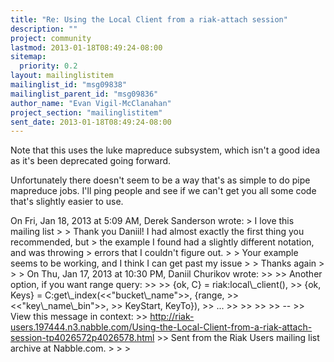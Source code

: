 ```yaml
---
title: "Re: Using the Local Client from a riak-attach session"
description: ""
project: community
lastmod: 2013-01-18T08:49:24-08:00
sitemap:
  priority: 0.2
layout: mailinglistitem
mailinglist_id: "msg09838"
mailinglist_parent_id: "msg09836"
author_name: "Evan Vigil-McClanahan"
project_section: "mailinglistitem"
sent_date: 2013-01-18T08:49:24-08:00
---
```



Note that this uses the luke mapreduce subsystem, which isn't a good
idea as it's been deprecated going forward.

Unfortunately there doesn't seem to be a way that's as simple to do
pipe mapreduce jobs. I'll ping people and see if we can't get you all
some code that's slightly easier to use.

On Fri, Jan 18, 2013 at 5:09 AM, Derek Sanderson  wrote:
&gt; I love this mailing list
&gt;
&gt; Thank you Daniil! I had almost exactly the first thing you recommended, but
&gt; the example I found had a slightly different notation, and was throwing
&gt; errors that I couldn't figure out.
&gt;
&gt; Your example seems to be working, and I think I can get past my issue
&gt;
&gt; Thanks again
&gt;
&gt;
&gt; On Thu, Jan 17, 2013 at 10:30 PM, Daniil Churikov  wrote:
&gt;&gt;
&gt;&gt; Another option, if you want range query:
&gt;&gt;
&gt;&gt; {ok, C} = riak:local\\_client(),
&gt;&gt; {ok, Keys} = C:get\\_index(&lt;&lt;"bucket\\_name"&gt;&gt;, {range,
&gt;&gt; &lt;&lt;"key\\_name\\_bin"&gt;&gt;,
&gt;&gt; KeyStart, KeyTo}),
&gt;&gt; ...
&gt;&gt;
&gt;&gt;
&gt;&gt;
&gt;&gt; --
&gt;&gt; View this message in context:
&gt;&gt; http://riak-users.197444.n3.nabble.com/Using-the-Local-Client-from-a-riak-attach-session-tp4026572p4026578.html
&gt;&gt; Sent from the Riak Users mailing list archive at Nabble.com.
&gt;
&gt;
&gt;
